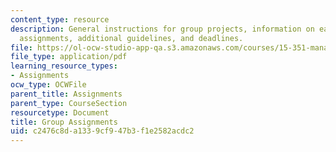 ```yaml
---
content_type: resource
description: General instructions for group projects, information on each of three
  assignments, additional guidelines, and deadlines.
file: https://ol-ocw-studio-app-qa.s3.amazonaws.com/courses/15-351-managing-innovation-and-entrepreneurship-spring-2008/c2476c8da1339cf947b3f1e2582acdc2_group.pdf
file_type: application/pdf
learning_resource_types:
- Assignments
ocw_type: OCWFile
parent_title: Assignments
parent_type: CourseSection
resourcetype: Document
title: Group Assignments
uid: c2476c8d-a133-9cf9-47b3-f1e2582acdc2
---
```

